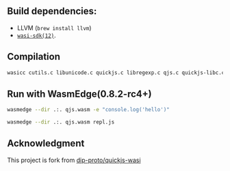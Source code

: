 ## Build dependencies:
- LLVM (`brew install llvm`)
- [`wasi-sdk(12)`](https://github.com/WebAssembly/wasi-sdk/releases).

## Compilation

```sh
wasicc cutils.c libunicode.c quickjs.c libregexp.c qjs.c quickjs-libc.c quickjs-libnet.c -o qjs.wasm -DCONFIG_VERSION='"version"' -D_WASI_EMULATED_SIGNAL -lwasi-emulated-signal -O3
```

## Run with WasmEdge(0.8.2-rc4+)

```sh
wasmedge --dir .:. qjs.wasm -e "console.log('hello')"

wasmedge --dir .:. qjs.wasm repl.js
```

## Acknowledgment
This project is fork from [dip-proto/quickjs-wasi](https://github.com/dip-proto/quickjs-wasi)